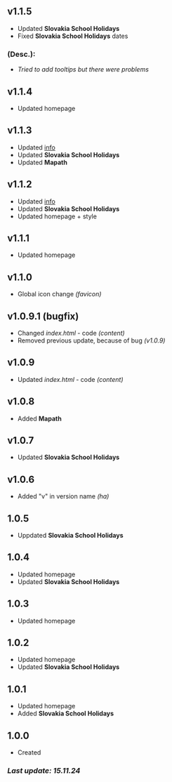 ## v1.1.5
- Updated **Slovakia School Holidays**
- Fixed **Slovakia School Holidays** dates
### (Desc.):
- *Tried to add tooltips but there were problems*


## v1.1.4
- Updated homepage

## v1.1.3
- Updated [info](https://soneviconia.github.io/info/001.html)
- Updated **Slovakia School Holidays**
- Updated **Mapath**

## v1.1.2
- Updated [info](https://soneviconia.github.io/info/001.html)
- Updated **Slovakia School Holidays**
- Updated homepage + style

## v1.1.1
- Updated homepage

## v1.1.0
- Global icon change *(favicon)*

## v1.0.9.1 (bugfix)
- Changed *index.html* - code *(content)*
- Removed previous update, because of bug *(v1.0.9)*

## v1.0.9
- Updated *index.html* - code *(content)*

## v1.0.8
- Added **Mapath**

## v1.0.7
- Updated **Slovakia School Holidays**

## v1.0.6
- Added "v" in version name *(ha)*

## 1.0.5
- Uppdated **Slovakia School Holidays**

## 1.0.4
- Updated homepage
- Updated **Slovakia School Holidays**

## 1.0.3
- Updated homepage

## 1.0.2
- Updated homepage
- Updated **Slovakia School Holidays**

## 1.0.1
- Updated homepage
- Added **Slovakia School Holidays**

## 1.0.0
- Created


### *Last update: 15.11.24*
